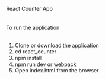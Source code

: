 React Counter App<br/>
<br/>
<br/>
To run the application<br/>
<br/>
1) Clone or download the application<br/>
2) cd react_counter<br/>
3) npm install<br/>
4) npm run dev or webpack<br/>
5) Open index.html from the browser<br/>
<br/>
<br/>

